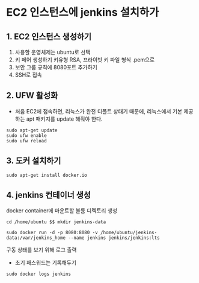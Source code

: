 # EC2 인스턴스에 jenkins 설치하가

## 1. EC2 인스턴스 생성하기
1. 사용할 운영체제는 ubuntu로 선택
2. 키 페어 생성하기 키유형 RSA, 프라이빗 키 파일 형식 .pem으로 
3. 보안 그룹 규칙에 8080포트 추가하기
4. SSH로 접속

## 2. UFW 활성화
- 처음 EC2에 접속하면, 리눅스가 완전 디폴트 상태기 때문에, 리눅스에서 기본 제공하는 apt 패키지를 update 해줘야 한다.
```
sudo apt-get update
sudo ufw enable
sudo ufw reload
```

## 3. 도커 설치하기
```
sudo apt-get install docker.io
```

## 4. jenkins 컨테이너 생성
docker container에 마운트할 볼륨 디렉토리 생성
```
cd /home/ubuntu $$ mkdir jenkins-data
```

```
sudo docker run -d -p 8080:8080 -v /home/ubuntu/jenkins-data:/var/jenkins_home --name jenkins jenkins/jenkins:lts
```

구동 상태를 보기 위해 로그 출력
- 초기 패스워드는 기록해두기
```
sudo docker logs jenkins

```


